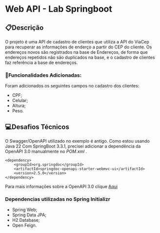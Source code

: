 # Web API - Lab Springboot

## 📋Descrição
O projeto é uma API de cadastro de clientes que utiliza a API do ViaCep para recuperar as informações de enderço a partir do CEP do cliente. Os endereços novos são registrados na base de Endereços, de forma que endereços repetidos não são duplicados na base, e o cadastro de clientes faz referência a base de endereços.

### 📝Funcionalidades Adicionadas:
Foram adicionados os seguintes campos no cadastro dos clientes:
- CPF;
- Celular;
- Altura;
- Peso.

## 💻Desafios Técnicos
O Swagger/OpenAPI utilizado no exemplo é antigo. Como estou usando Java 22 Com SpringBoot 3.3.1, precisei adicionar a dependência da OpenAPI 3.0 manualmente no <i>POM.xml</i> .

``` 
<dependency>
    <groupId>org.springdoc</groupId>
    <artifactId>springdoc-openapi-starter-webmvc-ui</artifactId>
    <version>2.5.0</version>
</dependency>
``` 
Para mais informações sobre a OpenAPI 3.0 clique [Aqui](https://www.baeldung.com/spring-rest-openapi-documentation)

### Dependencias utilizadas no Spring Initializr
- Spring Web;
- Spring Data JPA;
- H2 Database;
- Open Feign.

